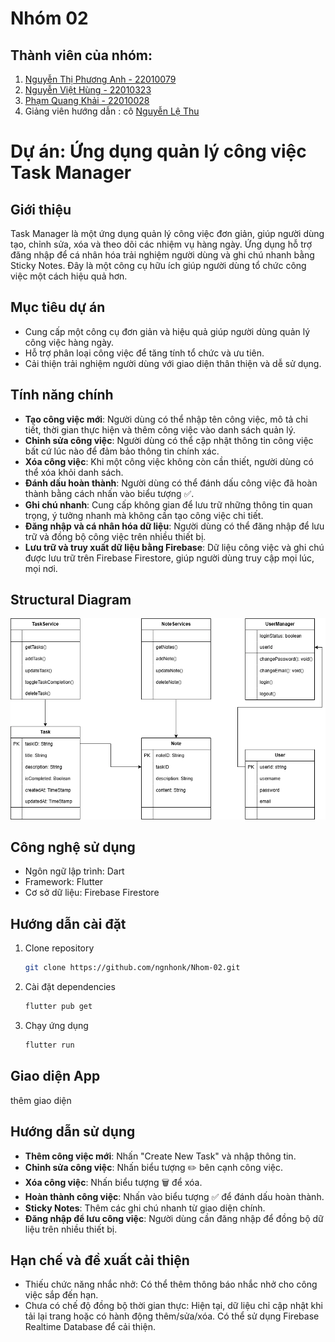 # Nhóm 02
## Thành viên của nhóm:
1. [Nguyễn Thị Phương Anh - 22010079](https://github.com/phanhh122)
2. [Nguyễn Việt Hùng - 22010323](https://github.com/ngnhonk)
3. [Phạm Quang Khải - 22010028](https://github.com/ka31504)
4. Giảng viên hướng dẫn : cô [Nguyễn Lệ Thu](https://github.com/nglthu)

# Dự án: Ứng dụng quản lý công việc Task Manager

## Giới thiệu
Task Manager là một ứng dụng quản lý công việc đơn giản, giúp người dùng tạo, chỉnh sửa, xóa và theo dõi các nhiệm vụ hàng ngày. Ứng dụng hỗ trợ đăng nhập để cá nhân hóa trải nghiệm người dùng và ghi chú nhanh bằng Sticky Notes. Đây là một công cụ hữu ích giúp người dùng tổ chức công việc một cách hiệu quả hơn.

## Mục tiêu dự án
- Cung cấp một công cụ đơn giản và hiệu quả giúp người dùng quản lý công việc hàng ngày.
- Hỗ trợ phân loại công việc để tăng tính tổ chức và ưu tiên.
- Cải thiện trải nghiệm người dùng với giao diện thân thiện và dễ sử dụng.

## Tính năng chính
- **Tạo công việc mới**: Người dùng có thể nhập tên công việc, mô tả chi tiết, thời gian thực hiện và thêm công việc vào danh sách quản lý.
- **Chỉnh sửa công việc**: Người dùng có thể cập nhật thông tin công việc bất cứ lúc nào để đảm bảo thông tin chính xác.
- **Xóa công việc**: Khi một công việc không còn cần thiết, người dùng có thể xóa khỏi danh sách.
- **Đánh dấu hoàn thành**: Người dùng có thể đánh dấu công việc đã hoàn thành bằng cách nhấn vào biểu tượng ✅.
- **Ghi chú nhanh**: Cung cấp không gian để lưu trữ những thông tin quan trọng, ý tưởng nhanh mà không cần tạo công việc chi tiết.
- **Đăng nhập và cá nhân hóa dữ liệu**: Người dùng có thể đăng nhập để lưu trữ và đồng bộ công việc trên nhiều thiết bị.
- **Lưu trữ và truy xuất dữ liệu bằng Firebase**: Dữ liệu công việc và ghi chú được lưu trữ trên Firebase Firestore, giúp người dùng truy cập mọi lúc, mọi nơi.

## Structural Diagram 
![Task Manager UML](img/TaskManager.drawio.png)

## Công nghệ sử dụng
- Ngôn ngữ lập trình: Dart
- Framework: Flutter
- Cơ sở dữ liệu: Firebase Firestore

## Hướng dẫn cài đặt
1. Clone repository
   ```sh
   git clone https://github.com/ngnhonk/Nhom-02.git
   ```
2. Cài đặt dependencies
   ```sh
   flutter pub get
   ```
3. Chạy ứng dụng
   ```sh
   flutter run
   ```

## Giao diện App 
thêm giao diện 

## Hướng dẫn sử dụng
- **Thêm công việc mới**: Nhấn "Create New Task" và nhập thông tin.
- **Chỉnh sửa công việc**: Nhấn biểu tượng ✏️ bên cạnh công việc.
- **Xóa công việc**: Nhấn biểu tượng 🗑️ để xóa.
- **Hoàn thành công việc**: Nhấn vào biểu tượng ✅ để đánh dấu hoàn thành.
- **Sticky Notes**: Thêm các ghi chú nhanh từ giao diện chính.
- **Đăng nhập để lưu công việc**: Người dùng cần đăng nhập để đồng bộ dữ liệu trên nhiều thiết bị.

## Hạn chế và đề xuất cải thiện
- Thiếu chức năng nhắc nhở: Có thể thêm thông báo nhắc nhở cho công việc sắp đến hạn.
- Chưa có chế độ đồng bộ thời gian thực: Hiện tại, dữ liệu chỉ cập nhật khi tải lại trang hoặc có hành động thêm/sửa/xóa. Có thể sử dụng Firebase Realtime Database để cải thiện.



